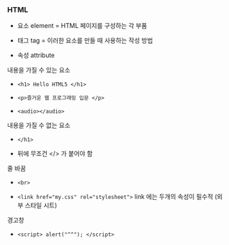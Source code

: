 ### HTML 



- 요소 element =  HTML 페이지를 구성하는 각 부품 

- 태그 tag =  이러한 요소를 만들 때 사용하는 작성 방법 

- 속성 attribute 



내용을 가질 수 있는 요소 

- `<h1> Hello HTML5 </h1>`  

- `<p>즐거운 웹 프로그래밍 입문 </p>`

- `<audio></audio>`



내용을 가질 수 없는 요소 

- `</h1>`



- 뒤에 무조건 </> 가 붙어야 함 



줄 바꿈 

- `<br>`  

- `<link href="my.css" rel="stylesheet">` link 에는 두개의 속성이 필수적 (외부 스타일 시트)



경고창 

- `<script>
  	alert("^^");
  </script>`



<script src="my.js"> 


오류 수정은 

- F12 누르고 새로고침 



밑줄은

-  `<hr>`



글자 간격 넓히고 싶을때 

- `&nbsp;` 

- `<h2>i&nbsp;&nbsp;&nbsp;&nbsp;     ndex</h2>`



꺽새 

- `&lt;`  `&gt;`  < >

- `<h3>&lt;index&gt;</h3>`



& 표시 

- `&amp;`  



<br>`<a href="#jes">이 페이지의 마지막 문단으로 가기</a>`

href="#갈 위치"

`<p id="jes">`





### 목록 태그 



셀 합치기 

rowspan="?"

물음표에는 합치고자 하는 셀의 수 만큼 숫자로 쓰기 1,2,3~

그리고 아래 같은 내용의 내용은 삭제 

`</td><td rowspan="3">영어`



### 미디어 태그 



이미지 넣는 법 

- `img src='game.jpg' alt="게임" width="300"`



사진을 안보이고 설명만 넣고 싶을때 이렇게 작성하면 

사진은 안나오고 설명만 나온다 

- `alt="게임 사진"`





음악 삽입 

삽입하고자 하는 오디오 파일을 HTML과 같은 페이지 폴더에 복사 후 붙여넣기 

그 다음 해당 파일을 더블클릭 하면 소스가 나타남 

<body>

`<audio controls="controls">
    <source src="Kalimba.mp3" type="audio/mp3">
    <source src="Kalimba.ogg" type="audio/ogg">
</audio>`



동영상 삽입

`<video controls="controls">
    <source src="Wildlife.mp4" type="video/mp4">
    <source src="Wildlife.webm" type="video/webm">
</audio>`



동영상을 불러오는 동안 보여주는 이미지 실행법 



`<video controls="controls" `poster="http://placehold.it/640X360"`>
    <source src="Wildlife.mp4" type="video/mp4">
    <source src="Wildlife.webm" type="video/webm">
</audio>`



poster="http://placehold.it/640X360

위를 삽입 



파일 확장자 

| 음악 | 비디오 |
| :--: | :----: |
| MP3  |  MP4   |
| OGG  |  WebM  |
| WAV  |  OGV   |



### 입력 양식 























